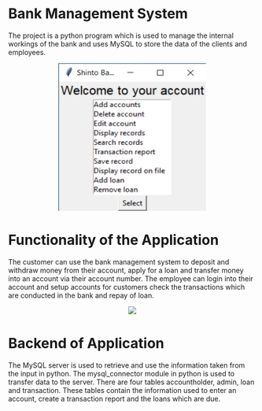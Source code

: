 # Bank Management System
The project is a python program which is used to manage the internal workings of the bank and uses MySQL to store the data of the clients and employees.
<p align="center">
  <img src="images/Admin.png" width="300" height="300"/>
</p>

# Functionality of the Application
The customer can use the bank management system to deposit and withdraw money from their account, apply for a loan and transfer money into an account via their account number. The employee can login into their account and setup accounts for customers check the transactions which are conducted in the bank and repay of loan.
<p align="center">
  <img src="images/Flow_chart"/>
</p>

# Backend of Application
The MySQL server is used to retrieve and use the information taken from the input in python. The mysql_connector module in python is used to transfer data to the server. There are four tables accountholder, admin, loan and transaction. These tables contain the information used to enter an account, create a transaction report and the loans which are due.


